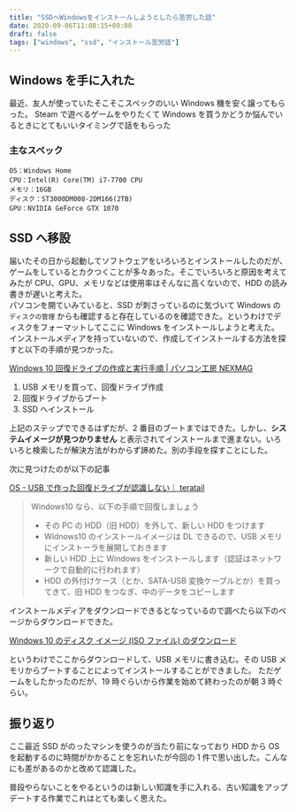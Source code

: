 ```yaml
---
title: "SSDへWindowsをインストールしようとしたら苦労した話"
date: 2020-09-06T11:08:15+09:00
draft: false
tags: ["windows", "ssd", "インストール苦労話"]
---
```


## Windows を手に入れた

最近、友人が使っていたそこそこスペックのいい Windows 機を安く譲ってもらった。
Steam で遊べるゲームをやりたくて Windows を買うかどうか悩んでいるときにとてもいいタイミングで話をもらった

### 主なスペック

```
OS：Windows Home
CPU：Intel(R) Core(TM) i7-7700 CPU
メモリ：16GB
ディスク：ST3000DM008-2DM166(2TB)
GPU：NVIDIA GeForce GTX 1070
```

## SSD へ移設

届いたその日から起動してソフトウェアをいろいろとインストールしたのだが、ゲームをしているとカクつくことが多々あった。そこでいろいろと原因を考えてみたが CPU、GPU、メモリなどは使用率はそんなに高くないので、HDD の読み書きが遅いと考えた。  
パソコンを開ていみていると、SSD が刺さっているのに気づいて Windows の `ディスクの管理` からも確認すると存在しているのを確認できた。というわけでディスクをフォーマットしてここに Windows をインストールしようと考えた。  
インストールメディアを持っていないので、作成してインストールする方法を探すと以下の手順が見つかった。

[Windows 10 回復ドライブの作成と実行手順 | パソコン工房 NEXMAG](https://www.pc-koubou.jp/magazine/24666)

1. USB メモリを買って、回復ドライブ作成
1. 回復ドライブからブート
1. SSD へインストール

上記のステップでできるはずだが、2 番目のブートまではできた。しかし、**システムイメージが見つかりません** と表示されてインストールまで進まない。いろいろと検索したが解決方法がわからず諦めた。別の手段を探すことにした。

次に見つけたのが以下の記事

[OS - USB で作った回復ドライブが認識しない｜ teratail](https://teratail.com/questions/149830)

> Windows10 なら、以下の手順で回復しましょう
>
> - その PC の HDD（旧 HDD）を外して、新しい HDD をつけます
> - Widnows10 のインストールイメージは DL できるので、USB メモリにインストーラを展開しておきます
> - 新しい HDD 上に Windows をインストールします（認証はネットワークで自動的に行われます）
> - HDD の外付けケース（とか、SATA-USB 変換ケーブルとか）を買ってきて、旧 HDD をつなぎ、中のデータをコピーします

インストールメディアをダウンロードできるとなっているので調べたら以下のページからダウンロードできた。

[Windows 10 のディスク イメージ (ISO ファイル) のダウンロード](https://www.microsoft.com/ja-jp/software-download/windows10ISO)

というわけでここからダウンロードして、USB メモリに書き込む。その USB メモリからブートすることによってインストールすることができました。
ただゲームをしたかったのだが、19 時ぐらいから作業を始めて終わったのが朝 3 時ぐらい。

## 振り返り

ここ最近 SSD がのったマシンを使うのが当たり前になっており HDD から OS を起動するのに時間がかかることを忘れいたが今回の 1 件で思い出した。こんなにも差があるのかと改めて認識した。

普段やらないことをやるというのは新しい知識を手に入れる、古い知識をアップデートする作業でこれはとても楽しく思えた。
